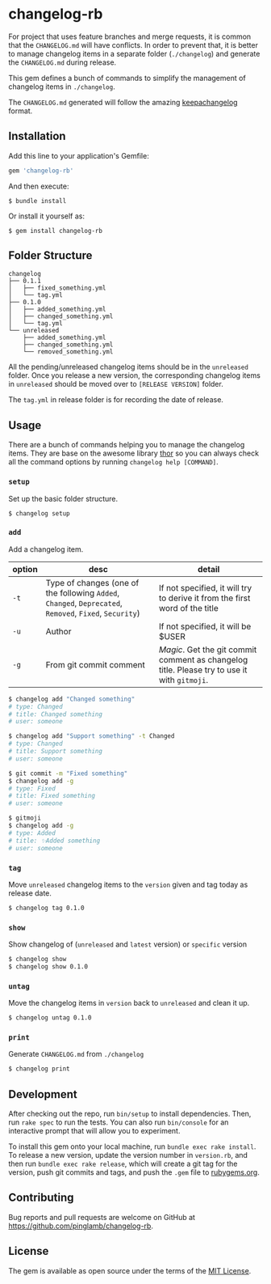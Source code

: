 # changelog-rb

For project that uses feature branches and merge requests, it is common that the `CHANGELOG.md` will have conflicts. In order to prevent that, it is better to manage changelog items in a separate folder (`./changelog`) and generate the `CHANGELOG.md` during release.

This gem defines a bunch of commands to simplify the management of changelog items in `./changelog`.

The `CHANGELOG.md` generated will follow the amazing [keepachangelog](http://keepachangelog.com/en/1.0.0/) format.

## Installation

Add this line to your application's Gemfile:

```ruby
gem 'changelog-rb'
```

And then execute:

    $ bundle install

Or install it yourself as:

    $ gem install changelog-rb

## Folder Structure

```
changelog
├── 0.1.1
│   ├── fixed_something.yml
│   └── tag.yml
├── 0.1.0
│   ├── added_something.yml
│   ├── changed_something.yml
│   └── tag.yml
└── unreleased
    ├── added_something.yml
    ├── changed_something.yml
    └── removed_something.yml
```

All the pending/unreleased changelog items should be in the `unreleased` folder. Once you release a new version, the corresponding changelog items in `unreleased` should be moved over to `[RELEASE VERSION]` folder.

The `tag.yml` in release folder is for recording the date of release.

## Usage

There are a bunch of commands helping you to manage the changelog items. They are base on the awesome library [thor](https://github.com/erikhuda/thor) so you can always check all the command options by running `changelog help [COMMAND]`.

### `setup`

Set up the basic folder structure.

```
$ changelog setup
```

### `add`

Add a changelog item.

| option| desc | detail |
|-------|------|--------|
| `-t` | Type of changes (one of the following `Added`, `Changed`, `Deprecated`, `Removed`, `Fixed`, `Security`) | If not specified, it will try to derive it from the first word of the title |
| `-u` | Author | If not specified, it will be $USER |
| `-g` | From git commit comment | *Magic*. Get the git commit comment as changelog title. Please try to use it with `gitmoji`. |

```bash
$ changelog add "Changed something"
# type: Changed
# title: Changed something
# user: someone

$ changelog add "Support something" -t Changed
# type: Changed
# title: Support something
# user: someone

$ git commit -m "Fixed something"
$ changelog add -g
# type: Fixed
# title: Fixed something
# user: someone

$ gitmoji
$ changelog add -g
# type: Added
# title: ✨Added something
# user: someone

```

### `tag`

Move `unreleased` changelog items to the `version` given and tag today as release date.

```bash
$ changelog tag 0.1.0
```

### `show`

Show changelog of (`unreleased` and `latest` version) or `specific` version

```bash
$ changelog show
$ changelog show 0.1.0
```

### `untag`

Move the changelog items in `version` back to `unreleased` and clean it up.

```bash
$ changelog untag 0.1.0
```

### `print`

Generate `CHANGELOG.md` from `./changelog`

```bash
$ changelog print
```


## Development

After checking out the repo, run `bin/setup` to install dependencies. Then, run `rake spec` to run the tests. You can also run `bin/console` for an interactive prompt that will allow you to experiment.

To install this gem onto your local machine, run `bundle exec rake install`. To release a new version, update the version number in `version.rb`, and then run `bundle exec rake release`, which will create a git tag for the version, push git commits and tags, and push the `.gem` file to [rubygems.org](https://rubygems.org).

## Contributing

Bug reports and pull requests are welcome on GitHub at https://github.com/pinglamb/changelog-rb.

## License

The gem is available as open source under the terms of the [MIT License](https://opensource.org/licenses/MIT).
